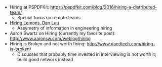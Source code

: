 - Hiring at PSPDFKit: https://pspdfkit.com/blog/2016/hiring-a-distributed-team/
  - Special focus on remote teams 	
- [Hiring Lemons, Dan Luu](http://danluu.com/hiring-lemons/)
  - Assymetry of information in engineering hiring
- Aaron Swartz on Hiring (currently my favorite post): http://www.aaronsw.com/weblog/hiring
- Hiring is Broken and not worth fixing: http://www.daedtech.com/hiring-is-broken/
  - Discusses that probably time invested in interviewing is not worth it; build good network instead